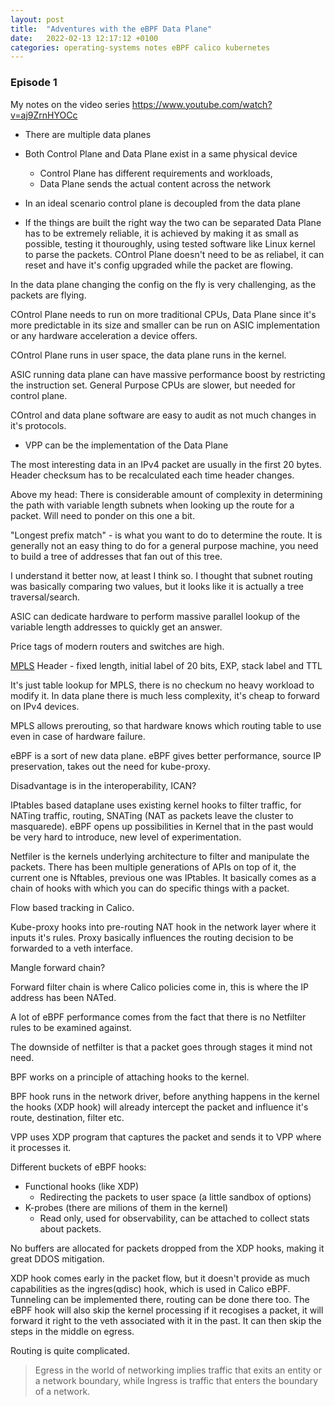```yaml
---
layout: post
title:  "Adventures with the eBPF Data Plane"
date:   2022-02-13 12:17:12 +0100
categories: operating-systems notes eBPF calico kubernetes
---
```


### Episode 1
My notes on the video series 
https://www.youtube.com/watch?v=aj9ZrnHYOCc

* There are multiple data planes
* Both Control Plane and Data Plane exist in a same physical device
    * Control Plane has different requirements and workloads,
    * Data Plane sends the actual content across the network 

* In an ideal scenario control plane is decoupled from the data plane
* If the things are built the right way the two can be separated
Data Plane has to be extremely reliable, it is achieved by making it as small as possible, testing it thouroughly, using tested software like Linux kernel to parse the packets.
COntrol Plane doesn't need to be as reliabel, it can reset and have it's config upgraded while the packet are flowing. 

In the data plane changing the config on the fly is very challenging, as the packets are flying.

COntrol Plane needs to run on more traditional CPUs, Data Plane since it's more predictable in its size and smaller can be run on ASIC implementation or any hardware acceleration a device offers.

COntrol Plane runs in user space, the data plane runs in the kernel.

ASIC running data plane can have massive performance boost by restricting the instruction set. General Purpose CPUs are slower, but needed for control plane.

COntrol and data plane software are easy to audit as not much changes in it's protocols.

* VPP can be the implementation of the Data Plane

The most interesting data in an IPv4 packet are usually in the first 20 bytes.
Header checksum has to be recalculated each time header changes.

Above my head: There is considerable amount of complexity in determining the path with variable length subnets when looking up the route for a packet. Will need to ponder on this one a bit.

"Longest prefix match" - is what you want to do to determine the route. 
It is generally not an easy thing to do for a general purpose machine, you need to build a tree of addresses that fan out of this tree.

I understand it better now, at least I think so. I thought that subnet routing was basically comparing two values, but it looks like it is actually a tree traversal/search.

ASIC can dedicate hardware to perform massive parallel lookup of the variable length addresses to quickly get an answer.

Price tags of modern routers and switches are high.

[MPLS](https://en.wikipedia.org/wiki/Multiprotocol_Label_Switching) Header - fixed length, initial label of 20 bits, EXP, stack label and TTL

It's just table lookup for MPLS, there is no checkum no heavy workload to modify it.
In data plane there is much less complexity, it's cheap to forward on IPv4 devices.

MPLS allows prerouting, so that hardware knows which routing table to use even in case of hardware failure.

eBPF is a sort of new data plane. eBPF gives better performance, source IP preservation, takes out the need for kube-proxy. 

Disadvantage is in the interoperability, ICAN?

IPtables based dataplane uses existing kernel hooks to filter traffic, for NATing traffic, routing, SNATing (NAT as packets leave the cluster to masquarede). eBPF opens up possibilities in Kernel that in the past would be very hard to introduce, new level of experimentation. 

Netfiler is the kernels underlying architecture to filter and manipulate the packets. 
There has been multiple generations of APIs on top of it, the current one is Nftables, previous one was IPtables. It basically comes as a chain of hooks with which you can do specific things with a packet.

Flow based tracking in Calico. 

Kube-proxy hooks into pre-routing NAT hook in the network layer where it inputs it's rules.
Proxy basically influences the routing decision to be forwarded to a veth interface.

Mangle forward chain?  

Forward filter chain is where Calico policies come in, this is where the IP address has been NATed.

A lot of eBPF performance comes from the fact that there is no Netfilter rules to be examined against.

The downside of netfilter is that a packet goes through stages it mind not need.


BPF works on a principle of attaching hooks to the kernel.

BPF hook runs in the network driver, before anything happens in the kernel the hooks (XDP hook) will already intercept the packet and influence it's route, destination, filter etc.

VPP uses XDP program that captures the packet and sends it to VPP where it processes it.

Different buckets of eBPF hooks:
* Functional hooks (like XDP)
    * Redirecting the packets to user space (a little sandbox of options)
* K-probes (there are milions of them in the kernel)
    * Read only, used for observability, can be attached to collect stats about packets.

No buffers are allocated for packets dropped from the XDP hooks, making it great DDOS mitigation.

XDP hook comes early in the packet flow, but it doesn't provide as much capabilities as the ingres(qdisc) hook, which is used in Calico eBPF. Tunneling can be implemented there, routing can be done there too. The eBPF hook will also skip the kernel processing if it recogises a packet, it will forward it right to the veth associated with it in the past. It can then skip the steps in the middle on egress.

Routing is quite complicated.

> Egress in the world of networking implies traffic that exits an entity or a network boundary, while Ingress is traffic that enters the boundary of a network.